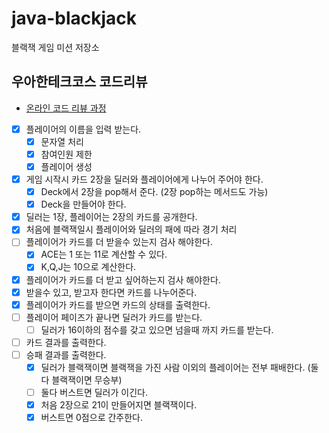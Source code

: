 # java-blackjack
블랙잭 게임 미션 저장소

## 우아한테크코스 코드리뷰
* [온라인 코드 리뷰 과정](https://github.com/woowacourse/woowacourse-docs/blob/master/maincourse/README.md)


- [x]  플레이어의 이름을 입력 받는다.
    - [x]  문자열 처리
    - [x]  참여인원 제한
    - [x]  플레이어 생성
- [x]  게임 시작시 카드 2장을 딜러와 플레이어에게 나누어 주어야 한다.
    - [x]  Deck에서 2장을 pop해서 준다. (2장 pop하는 메서드도 가능)
    - [x]  Deck을 만들어야 한다.
- [x]  딜러는 1장, 플레이어는 2장의 카드를 공개한다.
- [x]  처음에 블랙잭일시 플레이어와 딜러의 패에 따라 경기 처리
- [ ]  플레이어가 카드를 더 받을수 있는지 검사 해야한다.
    - [x]  ACE는 1 또는 11로 계산할 수 있다.
    - [x]  K,Q,J는 10으로 계산한다.
- [x]  플레이어가 카드를 더 받고 싶어하는지 검사 해야한다.
- [x]  받을수 있고, 받고자 한다면 카드를 나누어준다.
- [x]  플레이어가 카드를 받으면 카드의 상태를 출력한다.
- [ ]  플레이어 페이즈가 끝나면 딜러가 카드를 받는다.
    - [ ]  딜러가 16이하의 점수를 갖고 있으면 넘을때 까지 카드를 받는다.
- [ ]  카드 결과를 출력한다.
- [ ]  승패 결과를 출력한다.
    - [x]  딜러가 블랙잭이면 블랙잭을 가진 사람 이외의 플레이어는 전부 패배한다. (둘다 블랙잭이면 무승부)
    - [ ]  둘다 버스트면 딜러가 이긴다.
    - [x]  처음 2장으로 21이 만들어지면 블랙잭이다.
    - [x]  버스트면 0점으로 간주한다.